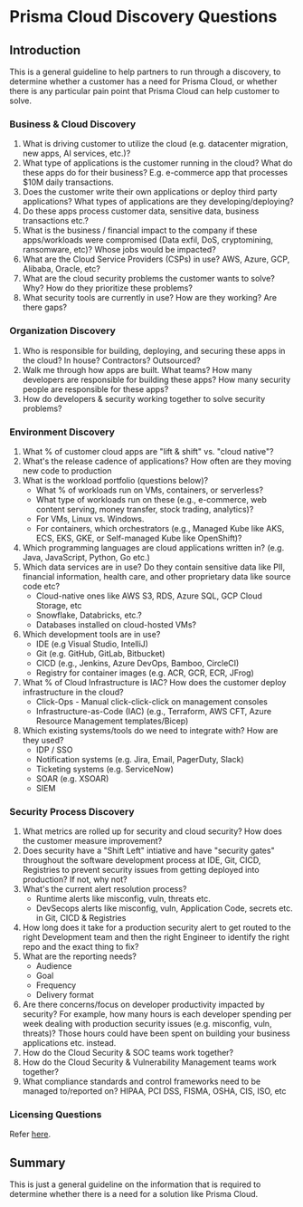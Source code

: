 # Prisma Cloud Discovery Questions
## Introduction
This is a general guideline to help partners to run through a discovery, to determine whether a customer has a need for Prisma Cloud, or whether there is any particular pain point that Prisma Cloud can help customer to solve.

### Business & Cloud Discovery 
1. What is driving customer to utilize the cloud (e.g. datacenter migration, new apps, AI services, etc.)?
2. What type of applications is the customer running in the cloud? What do these apps do for their business?
E.g. e-commerce app that processes $10M daily transactions.  
3. Does the customer write their own applications or deploy third party applications? What types of applications are they developing/deploying?
4. Do these apps process customer data, sensitive data, business transactions etc.?
5. What is the business / financial impact to the company if these apps/workloads were compromised (Data exfil, DoS, cryptomining, ransomware, etc)?   Whose jobs would be impacted?
6. What are the Cloud Service Providers (CSPs) in use? AWS, Azure, GCP, Alibaba, Oracle, etc?
7. What are the cloud security problems the customer wants to solve?  Why?  How do they prioritize these problems?
8. What security tools are currently in use?  How are they working? Are there gaps?

### Organization Discovery
1. Who is responsible for building, deploying, and securing these apps in the cloud? In house? Contractors? Outsourced?
2. Walk me through how apps are built.  What teams? How many developers are responsible for building these apps?  How many security people are responsible for these apps?
3. How do developers & security working together to solve security problems?  

### Environment Discovery
1. What % of customer cloud apps are "lift & shift" vs. "cloud native"?
2. What's the release cadence of applications? How often are they moving new code to production
3. What is the workload portfolio (questions below)? 
    - What % of workloads run on VMs, containers, or serverless?   
    - What type of workloads run on these (e.g., e-commerce, web content serving, money transfer, stock trading, analytics)?
    - For VMs, Linux vs. Windows.
    - For containers, which orchestrators (e.g., Managed Kube like AKS, ECS, EKS, GKE, or Self-managed Kube like OpenShift)?
4. Which programming languages are cloud applications written in?  (e.g. Java, JavaScript, Python, Go etc.)
5. Which data services are in use? Do they contain sensitive data like PII, financial information, health care, and other proprietary data like source code etc?
    - Cloud-native ones like AWS S3, RDS, Azure SQL, GCP Cloud Storage, etc
    - Snowflake, Databricks, etc.?
    - Databases installed on cloud-hosted VMs?
6. Which development tools are in use?
    - IDE (e.g Visual Studio, IntelliJ)
    - Git (e.g. GitHub, GitLab, Bitbucket)
    - CICD (e.g., Jenkins, Azure DevOps, Bamboo, CircleCI)
    - Registry for container images (e.g. ACR, GCR, ECR, JFrog) 
7. What % of Cloud Infrastructure is IAC? How does the customer deploy infrastructure in the cloud?
    - Click-Ops - Manual click-click-click on management consoles
    - Infrastructure-as-Code (IAC) (e.g., Terraform, AWS CFT, Azure Resource Management templates/Bicep)
8. Which existing systems/tools do we need to integrate with?  How are they used?
    - IDP / SSO
    - Notification systems (e.g. Jira, Email, PagerDuty, Slack)
    - Ticketing systems (e.g. ServiceNow)
    - SOAR (e.g. XSOAR)
    - SIEM

### Security Process Discovery
1. What metrics are rolled up for security and cloud security? How does the customer measure improvement?
2. Does security have a  "Shift Left" intiative and have "security gates" throughout the software development process at IDE, Git, CICD, Registries to prevent security issues from getting deployed into production?  If not, why not?
3. What's the current alert resolution process?
    - Runtime alerts like misconfig, vuln, threats etc.
    - DevSecops alerts like misconfig, vuln, Application Code, secrets etc. in Git, CICD & Registries
4. How long does it take for a production security alert to get routed to the right Development team and then the right Engineer to identify the right repo and the exact thing to fix?
5. What are the reporting needs?
    - Audience
    - Goal
    - Frequency
    - Delivery format
6. Are there concerns/focus on developer productivity impacted by security?  For example, how many hours is each developer spending per week dealing with production security issues (e.g. misconfig, vuln, threats)?  Those hours could have been spent on building your business applications etc. instead.
7. How do the Cloud Security & SOC teams work together?
8. How do the Cloud Security & Vulnerability Management teams work together?
9. What compliance standards and control frameworks need to be managed to/reported on? HIPAA, PCI DSS, FISMA, OSHA, CIS, ISO, etc

### Licensing Questions
Refer [here](https://github.com/chiangyaw/prismacloudlicensequestionaire).

## Summary
This is just a general guideline on the information that is required to determine whether there is a need for a solution like Prisma Cloud. 